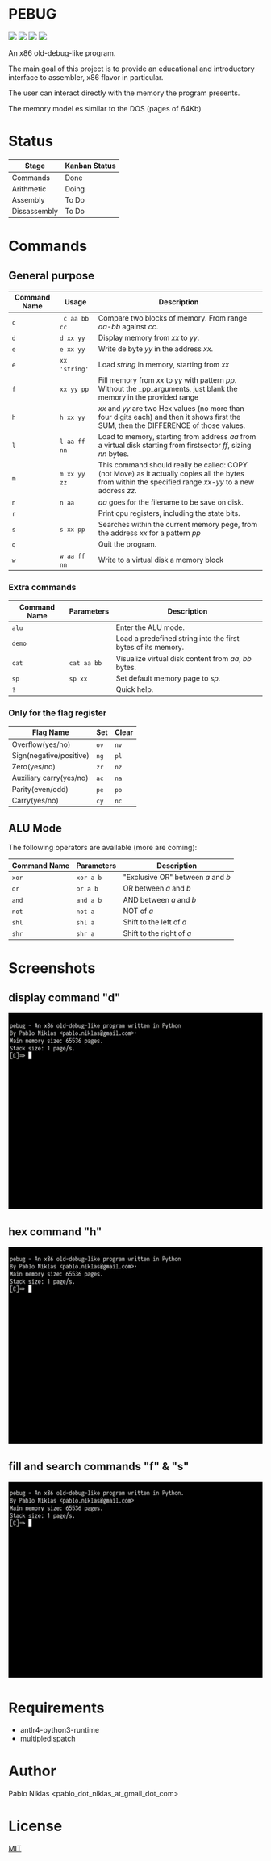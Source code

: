 # PEBUG

<img src=https://img.shields.io/github/license/pabloniklas/pebug> <img src=https://img.shields.io/github/v/release/pabloniklas/pebug> <img src=https://img.shields.io/github/languages/top/pabloniklas/pebug> <img src=https://img.shields.io/github/downloads/pabloniklas/pebug/total>


An x86 old-debug-like program.

The main goal of this project is to provide an educational and introductory interface to assembler, x86 flavor in
particular.

The user can interact directly with the memory the program presents.

The memory model es similar to the DOS (pages of 64Kb)

# Status

| Stage        | Kanban Status |
|--------------|---------------|
 | Commands     | Done          |
 | Arithmetic   | Doing         | 
 | Assembly     | To Do         | 
 | Dissassembly | To Do         | 


# Commands

## General purpose

| Command Name | Usage             | Description                                                                                                                                              |
|--------------|-------------------|----------------------------------------------------------------------------------------------------------------------------------------------------------|
| ```c```      | ``` c aa bb cc``` | Compare two blocks of memory. From range _aa-bb_ against _cc_.                                                                                           |
| ```d```      | ```d xx yy```     | Display memory from _xx_ to _yy_.                                                                                                                        |
| ```e```      | ```e xx yy```     | Write de byte _yy_ in the address _xx_.                                                                                                                  | 
| ```e```      | ```xx 'string'``` | Load _string_ in memory, starting from _xx_                                                                                                              |
| ```f```      | ```xx yy pp```    | Fill memory from _xx_ to _yy_ with pattern _pp_. Without the _pp_arguments, just blank the memory in the provided range                                  |
| ```h```      | ```h xx yy```     | _xx_ and _yy_ are two Hex values (no more than four digits each) and then it shows first the SUM, then the DIFFERENCE of those values.                   |                                                                                                   |
| ```l```      | ```l aa ff nn```  | Load to memory, starting from address _aa_ from a virtual disk starting from firstsector _ff_, sizing _nn_ bytes.                                        |
| ```m```      | ```m xx yy zz```  | This command should really be called: COPY (not Move) as it actually copies all the bytes from within the specified range _xx-yy_ to a new address _zz_. |
| ```n```      | ```n aa```        | _aa_ goes for the filename to be save on disk.                                                                                                           |
| ```r```      |                   | Print cpu registers, including the state bits.                                                                                                           |      
| ```s```      | ```s xx pp```     | Searches within the current memory pege, from the address _xx_ for a pattern _pp_                                                                        | 
| ```q```      |                   | Quit the program.                                                                                                                                        |
| ```w```      | ```w aa ff nn```  | Write to a virtual disk a memory block                                                                                                                   |


### Extra commands

| Command Name | Parameters      | Description                                                  |
|--------------|-----------------|--------------------------------------------------------------|
| ```alu```    |                 | Enter the ALU mode.                                          |
| ```demo```   |                 | Load a predefined string into the first bytes of its memory. | 
 | ```cat```    | ```cat aa bb``` | Visualize virtual disk content from _aa_, _bb_ bytes.        |
 | ```sp```     | ```sp xx```     | Set default memory page to _sp_.                             |
 | ```?```      |                 | Quick help.                                                  |


### Only for the flag register

| Flag Name               | Set      | Clear    |
|-------------------------|----------|----------|
| Overflow(yes/no)        | ```ov``` | ```nv``` |
| Sign(negative/positive) | ```ng``` | ```pl``` |
| Zero(yes/no)            | ```zr``` | ```nz``` |
| Auxiliary carry(yes/no) | ```ac``` | ```na``` |
| Parity(even/odd)        | ```pe``` | ```po``` |
| Carry(yes/no)           | ```cy``` | ```nc``` |


## ALU Mode

The following operators are available (more are coming):

| Command Name | Parameters    | Description                        |
|--------------|---------------|------------------------------------|
| ```xor```    | ```xor a b``` | "Exclusive OR" between _a_ and _b_ |
| ```or```     | ```or a b```  | OR between _a_ and _b_             |
| ```and```    | ```and a b``` | AND between _a_ and _b_            |
| ```not```    | ```not a```   | NOT of _a_                         |
| ```shl```    | ```shl a```   | Shift to the left of _a_           |
| ```shr```    | ```shr a```   | Shift to the right of _a_          |


# Screenshots

## display command "d"

![display](https://raw.githubusercontent.com/pabloniklas/pebug/main/screenshots/d.gif "display")

## hex command "h"

![hex](https://raw.githubusercontent.com/pabloniklas/pebug/main/screenshots/h.gif "hex")

## fill and search commands "f" & "s"

![fas](https://raw.githubusercontent.com/pabloniklas/pebug/main/screenshots/fillAndSearch.gif "fas")

# Requirements

* antlr4-python3-runtime
* multipledispatch

# Author

Pablo Niklas <pablo_dot_niklas_at_gmail_dot_com>

# License

[MIT](https://github.com/git/git-scm.com/blob/main/MIT-LICENSE.txt)